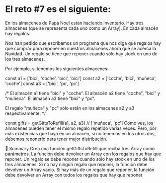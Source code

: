 # El reto #7 es el siguiente:

En los almacenes de Papá Noel están haciendo inventario. Hay tres almacenes (que se representa cada uno como un Array). En cada almacén hay regalos.

Nos han pedido que escribamos un programa que nos diga qué regalos hay que comprar para reponer en nuestros almacenes ahora que se acerca la Navidad. Un regalo se tiene que reponer cuando sólo hay stock en uno de los tres almacenes.

Por ejemplo, si tenemos los siguientes almacenes:

const a1 = ['bici', 'coche', 'bici', 'bici']
const a2 = ['coche', 'bici', 'muñeca', 'coche']
const a3 = ['bici', 'pc', 'pc']

/* El almacén a1 tiene "bici" y "coche".
El almacén a2 tiene "coche", "bici" y "muñeca".
El almacén a3 tiene "bici" y "pc".

El regalo "muñeca" y "pc" sólo están en los almacenes a2 y a3 respectivamente.
*/

const gifts = getGiftsToRefill(a1, a2, a3) // ['muñeca', 'pc']
Como ves, los almacenes pueden tener el mismo regalo repetido varias veces. Pero, por más existencias que haya en un almacén, si no tenemos en los otros dos, debemos reponerlo para tener mejor distribución.

📝 Summary
Crea una función getGiftsToRefill que reciba tres Array como parámetros.
La función debe devolver un Array con los regalos que hay que reponer.
Un regalo se debe reponer cuando sólo hay stock en uno de los tres almacenes.
Si no hay ningún regalo que reponer, la función debe devolver un Array vacío.
Si hay más de un regalo que reponer, la función debe devolver un Array con todos los regalos que hay que reponer.